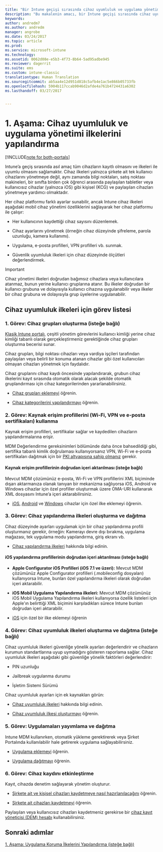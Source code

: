 ```yaml
---
title: "Bir Intune geçişi sırasında cihaz uyumluluk ve uygulama yönetimi ilkelerini yapılandırma | Microsoft Docs"
description: "Bu makalenin amacı, bir Intune geçişi sırasında cihaz uyumluluk ve uygulama yönetimi ilkelerini yapılandırmak için gerekli adımları sağlamaktır."
keywords: 
author: andredm7
ms.author: andredm
manager: angrobe
ms.date: 03/24/2017
ms.topic: article
ms.prod: 
ms.service: microsoft-intune
ms.technology: 
ms.assetid: 0062d08e-e5b3-4f73-8b64-5ad95adbe945
ms.reviewer: dagerrit
ms.suite: ems
ms.custom: intune-classic
translationtype: Human Translation
ms.sourcegitcommit: ab5aa4e12d951d818c5afb4e1ac5e866b05733fb
ms.openlocfilehash: 5904b117ccab9046d2afde4a761b4724431a6302
ms.lasthandoff: 03/27/2017


---
```


# <a name="phase-1-configure-device-compliance-and-app-management-policies"></a>1. Aşama: Cihaz uyumluluk ve uygulama yönetimi ilkelerini yapılandırma

[!INCLUDE[note for both-portals](../includes/note-for-both-portals.md)]

Intune’a geçiş sırasında asıl amaç tüm cihazların kayıtlı olmasını ve ilkeleri ile uyumlu olmasını sağlamaktır. Cihaz ilkeleri yalnızca şirkete ait tek kullanıcı cihazlarını yönetmeye değil, aynı zamanda bilgi noktaları, satış noktası makineleri, bir sınıfta birden çok öğrenci arasında paylaşılan tabletler veya kullanıcısız cihazlar (yalnızca iOS) gibi kişisel (KCG) ve paylaşılan cihazları yönetmeye yardımcı olmaktadır.

Her cihaz platformu farklı ayarlar sunabilir, ancak Intune cihaz ilkeleri aşağıdaki mobil cihaz yönetimi özelliklerini sağlayarak her cihaz platformu ile çalışır:

-   Her kullanıcının kaydettiği cihaz sayısını düzenlemek.

-   Cihaz ayarlarını yönetmek (örneğin cihaz düzeyinde şifreleme, parola uzunluğu, kamera kullanımı).

-   Uygulama, e-posta profilleri, VPN profilleri vb. sunmak.

-   Güvenlik uyumluluk ilkeleri için cihaz düzeyinde ölçütleri değerlendirmek.

> [!IMPORTANT]
> Cihaz yönetimi ilkeleri doğrudan bağımsız cihazlara veya kullanıcılara atanmaz, bunun yerine kullanıcı gruplarına atanır. Bu ilkeler doğrudan bir kullanıcı grubuna ve dolayısıyla kullanıcı cihazına uygulanabilir veya ilkeler bir cihaz grubuna ve dolayısıyla grup üyelerine uygulanabilir.

## <a name="task-list-for-device-compliance-policies"></a>Cihaz uyumluluk ilkeleri için görev listesi

### <a name="task-1-add-device-groups-optional"></a>1. Görev: Cihaz grupları oluşturma (isteğe bağlı)

[Klasik Intune portalı](https://manage.microsoft.com/), çeşitli yönetim görevlerini kullanıcı kimliği yerine cihaz kimliği tabanlı olarak gerçekleştirmeniz gerektiğinde cihaz grupları oluşturma becerisi sunar.

Cihaz grupları, bilgi noktası cihazları veya vardiya işçileri tarafından paylaşılan veya belirli bir konuma atanan cihazlar gibi özel kullanıcıları olmayan cihazları yönetmek için faydalıdır.

Cihaz gruplarını cihaz kaydı öncesinde yapılandırarak, grubun cihaz ilkelerini kayıt sırasında otomatik olarak alacak şekilde otomatik gruplandırması için cihaz kategorilerinden yararlanabilirsiniz.

-   [Cihaz grupları eklemeyi](https://docs.microsoft.com/intune/get-started/start-with-a-paid-subscription-to-microsoft-intune-step-5) öğrenin.

-   [Cihaz kategorilerini yapılandırmayı](https://docs.microsoft.com/intune/deploy-use/categorize-devices-with-device-group-mapping-in-microsoft-intune) öğrenin.

### <a name="task-2-use-resource-access-profiles-wi-fi-vpn-and-email-certificates"></a>2. Görev: Kaynak erişim profillerini (Wi-Fi, VPN ve e-posta sertifikaları) kullanma

Kaynak erişim profilleri, sertifikalar sağlar ve kaydedilen cihazların yapılandırmalarına erişir.

MDM Değerlendirme gereksinimleri bölümünde daha önce bahsedildiği gibi, sertifika tabanlı kimlik doğrulaması kullanıyorsanız VPN, Wi-Fi ve e-posta sertifikaları dağıtmak için bir [PKI altyapısına sahip olmanız](https://docs.microsoft.com/intune/deploy-use/secure-resource-access-with-certificate-profiles) gerekir.

#### <a name="direct-import-of-resource-access-profiles-optional"></a>Kaynak erişim profillerinin doğrudan içeri aktarılması (isteğe bağlı)

Mevcut MDM çözümünüz e-posta, Wi-Fi ve VPN profillerini XML biçiminde dışarı aktarmanıza olanak tanıyan bir mekanizma sağlıyorsa iOS, Android ve Windows cihazlar için özel profiller oluşturmak üzere OMA-URI kullanarak XML dosyasını Intune’a içeri aktarabilirsiniz.

-   [iOS](https://docs.microsoft.com/intune/deploy-use/ios-policy-settings-in-microsoft-intune), [Android](https://docs.microsoft.com/intune/deploy-use/android-policy-settings-in-microsoft-intune) ve [Windows](https://docs.microsoft.com/intune/deploy-use/windows-10-policy-settings-in-microsoft-intune) cihazlar için özel ilke eklemeyi öğrenin.

### <a name="task-3-create-and-deploy-device-configuration-profiles"></a>3. Görev: Cihaz yapılandırma ilkeleri oluşturma ve dağıtma

Cihaz düzeyinde ayarları uygulamak için bir cihaz yapılandırma profili oluşturmanız gerekir, örneğin: Kamerayı devre dışı bırakma, uygulama mağazası, tek uygulama modu yapılandırma, giriş ekranı vb.

- [Cihaz yapılandırma ilkeleri](https://docs.microsoft.com/intune-azure/configure-devices/how-to-create-device-profiles) hakkında bilgi edinin.

####  <a name="direct-import-of-ios-configuration-profiles-optional"></a>iOS yapılandırma profillerinin doğrudan içeri aktarılması (isteğe bağlı)

-   **Apple Configurator iOS Profilleri (iOS 7.1 ve üzeri):** Mevcut MDM çözümünüz Apple Configurator profilleri (.mobileconfig dosyaları) kullanıyorsa Intune, bunları özel yapılandırma ilkeleri olarak doğrudan içeri aktarabilir.

-   **iOS Mobil Uygulama Yapılandırma ilkeleri:** Mevcut MDM çözümünüz iOS Mobil Uygulama Yapılandırma ilkeleri kullanıyorsa özellik listeleri için Apple'ın belirttiği XML biçimini karşıladıkları sürece Intune bunları doğrudan içeri aktarabilir.

- [iOS](https://docs.microsoft.com/intune/deploy-use/ios-policy-settings-in-microsoft-intune#custom-policy-settings) için özel bir ilke eklemeyi öğrenin

### <a name="task-4-create-and-deploy-device-compliance-policies-optional"></a>4. Görev: Cihaz uyumluluk ilkeleri oluşturma ve dağıtma (isteğe bağlı)

Cihaz uyumluluk ilkeleri güvenliğe yönelik ayarları değerlendirir ve cihazların kurumun standartlarına uyup uymadığını gösteren raporlama sağlar. Cihaz uyumluluk ilkeleri aşağıdaki gibi güvenliğe yönelik faktörleri değerlendirir:

-   PIN uzunluğu

-   Jailbreak uygulanma durumu

-   İşletim Sistemi Sürümü

Cihaz uyumluluk ayarları için ek kaynakları görün:

-   [Cihaz uyumluluk ilkeleri](https://docs.microsoft.com/intune/deploy-use/introduction-to-device-compliance-policies-in-microsoft-intune) hakkında bilgi edinin.

-   [Cihaz uyumluluk ilkesi oluşturmayı](https://docs.microsoft.com/intune/deploy-use/create-a-device-compliance-policy-in-microsoft-intune) öğrenin.

### <a name="task-5-publish-and-deploy-apps"></a>5. Görev: Uygulamaları yayımlama ve dağıtma

Intune MDM kullanırken, otomatik yükleme gerektirerek veya Şirket Portalında kullanılabilir hale getirerek uygulama sağlayabilirsiniz.

-   [Uygulama eklemeyi](https://docs.microsoft.com/intune/deploy-use/add-apps) öğrenin.

-   [Uygulama dağıtmayı](https://docs.microsoft.com/intune/deploy-use/deploy-apps) öğrenin.

### <a name="task-6-enable-device-enrollment"></a>6. Görev: Cihaz kaydını etkinleştirme

Kayıt, cihazda denetim sağlayarak yönetim oluşturur.

-   [Şirkete ait ve kişisel cihazları kaydetmeye nasıl hazırlanılacağını](https://docs.microsoft.com/intune/deploy-use/enroll-devices-in-microsoft-intune) öğrenin.

-   [Şirkete ait cihazları kaydetmeyi](https://docs.microsoft.com/intune/deploy-use/manage-corporate-owned-devices) öğrenin.

Paylaşılan veya kullanıcısız cihazları kaydetmeniz gerekirse bir [cihaz kayıt yöneticisi (DEM) hesabı](https://docs.microsoft.com/intune/deploy-use/enroll-corporate-owned-devices-with-the-device-enrollment-manager-in-microsoft-intune) kullanabilirsiniz.

## <a name="next-steps"></a>Sonraki adımlar 

[1. Aşama: Uygulama Koruma İlkelerini Yapılandırma (isteğe bağlı)](https://docs.microsoft.com/intune/plan-design/migration-phase1-configure-app-protection-policies)


